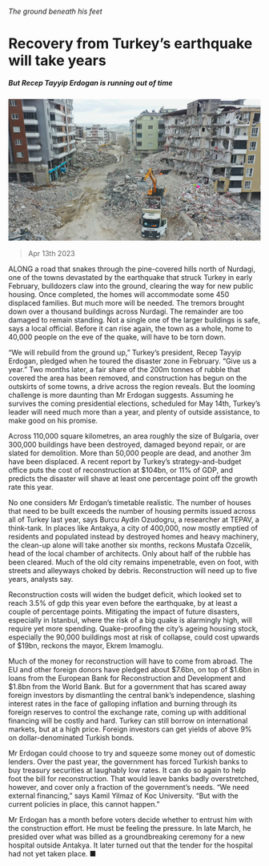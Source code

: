 ###### The ground beneath his feet

# Recovery from Turkey’s earthquake will take years 

##### But Recep Tayyip Erdogan is running out of time 

![image](images/20230415_EUP002.jpg) 

> Apr 13th 2023 

ALONG a road that snakes through the pine-covered hills north of Nurdagi, one of the towns devastated by the earthquake that struck Turkey in early February, bulldozers claw into the ground, clearing the way for new public housing. Once completed, the homes will accommodate some 450 displaced families. But much more will be needed. The tremors brought down over a thousand buildings across Nurdagi. The remainder are too damaged to remain standing. Not a single one of the larger buildings is safe, says a local official. Before it can rise again, the town as a whole, home to 40,000 people on the eve of the quake, will have to be torn down.

“We will rebuild from the ground up,” Turkey’s president, Recep Tayyip Erdogan, pledged when he toured the disaster zone in February. “Give us a year.” Two months later, a fair share of the 200m tonnes of rubble that covered the area has been removed, and construction has begun on the outskirts of some towns, a drive across the region reveals. But the looming challenge is more daunting than Mr Erdogan suggests. Assuming he survives the coming presidential elections, scheduled for May 14th, Turkey’s leader will need much more than a year, and plenty of outside assistance, to make good on his promise. 

Across 110,000 square kilometres, an area roughly the size of Bulgaria, over 300,000 buildings have been destroyed, damaged beyond repair, or are slated for demolition. More than 50,000 people are dead, and another 3m have been displaced. A recent report by Turkey’s strategy-and-budget office puts the cost of reconstruction at $104bn, or 11% of GDP, and predicts the disaster will shave at least one percentage point off the growth rate this year. 

No one considers Mr Erdogan’s timetable realistic. The number of houses that need to be built exceeds the number of housing permits issued across all of Turkey last year, says Burcu Aydin Ozudogru, a researcher at TEPAV, a think-tank. In places like Antakya, a city of 400,000, now mostly emptied of residents and populated instead by destroyed homes and heavy machinery, the clean-up alone will take another six months, reckons Mustafa Ozcelik, head of the local chamber of architects. Only about half of the rubble has been cleared. Much of the old city remains impenetrable, even on foot, with streets and alleyways choked by debris. Reconstruction will need up to five years, analysts say. 

Reconstruction costs will widen the budget deficit, which looked set to reach 3.5% of gdp this year even before the earthquake, by at least a couple of percentage points. Mitigating the impact of future disasters, especially in Istanbul, where the risk of a big quake is alarmingly high, will require yet more spending. Quake-proofing the city’s ageing housing stock, especially the 90,000 buildings most at risk of collapse, could cost upwards of $19bn, reckons the mayor, Ekrem Imamoglu.

Much of the money for reconstruction will have to come from abroad. The EU and other foreign donors have pledged about $7.6bn, on top of $1.6bn in loans from the European Bank for Reconstruction and Development and $1.8bn from the World Bank. But for a government that has scared away foreign investors by dismantling the central bank’s independence, slashing interest rates in the face of galloping inflation and burning through its foreign reserves to control the exchange rate, coming up with additional financing will be costly and hard. Turkey can still borrow on international markets, but at a high price. Foreign investors can get yields of above 9% on dollar-denominated Turkish bonds. 

Mr Erdogan could choose to try and squeeze some money out of domestic lenders. Over the past year, the government has forced Turkish banks to buy treasury securities at laughably low rates. It can do so again to help foot the bill for reconstruction. That would leave banks badly overstretched, however, and cover only a fraction of the government’s needs. “We need external financing,” says Kamil Yilmaz of Koc University. “But with the current policies in place, this cannot happen.”

Mr Erdogan has a month before voters decide whether to entrust him with the construction effort. He must be feeling the pressure. In late March, he presided over what was billed as a groundbreaking ceremony for a new hospital outside Antakya. It later turned out that the tender for the hospital had not yet taken place. ■

